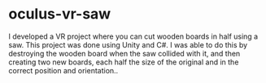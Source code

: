 # oculus-vr-saw
I developed a VR project where you can cut wooden boards in half using a saw. This project was done using Unity and C#. I was able to do this by destroying the wooden board when the saw collided with it, and then creating two new boards, each half the size of the original and in the correct position and orientation..
